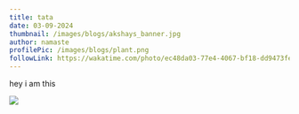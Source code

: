```yaml
---
title: tata
date: 03-09-2024
thumbnail: /images/blogs/akshays_banner.jpg
author: namaste
profilePic: /images/blogs/plant.png
followLink: https://wakatime.com/photo/ec48da03-77e4-4067-bf18-dd9473fedfe3?s=420&cache=false&time=1725304614.3302777
---
```

hey i am this

![](/images/blogs/pfp2.png)
